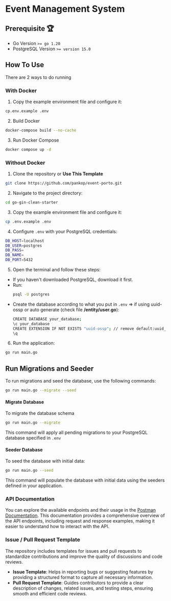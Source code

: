 # Event Management System

## Prerequisite 🏆
- Go Version `>= go 1.20`
- PostgreSQL Version `>= version 15.0`

## How To Use
There are 2 ways to do running
### With Docker
1. Copy the example environment file and configure it:
  ```bash
  cp.env.example .env
  ```
2. Build Docker
  ```bash
  docker-compose build --no-cache
  ```
3. Run Docker Compose
  ```bash
  docker compose up -d
  ```

### Without Docker
1. Clone the repository or **Use This Template**
  ```bash
  git clone https://github.com/pankop/event-porto.git
  ```
2. Navigate to the project directory:
  ```bash
  cd go-gin-clean-starter
  ```
3. Copy the example environment file and configure it:
  ```bash
  cp .env.example .env
  ```
4. Configure `.env` with your PostgreSQL credentials:
  ```bash
  DB_HOST=localhost
  DB_USER=postgres
  DB_PASS=
  DB_NAME=
  DB_PORT=5432
  ```
5. Open the terminal and follow these steps:
  - If you haven't downloaded PostgreSQL, download it first.
  - Run:
    ```bash
    psql -U postgres
    ```
  - Create the database according to what you put in `.env` => if using uuid-ossp or auto generate (check file **/entity/user.go**):
    ```bash
    CREATE DATABASE your_database;
    \c your_database
    CREATE EXTENSION IF NOT EXISTS "uuid-ossp"; // remove default:uuid_generate_v4() if you not use you can uncomment code in user_entity.go
    \q
    ```
6. Run the application:
  ```bash
  go run main.go
  ```

## Run Migrations and Seeder
To run migrations and seed the database, use the following commands:

```bash
go run main.go --migrate --seed
```

#### Migrate Database
To migrate the database schema
```bash
go run main.go --migrate
```
This command will apply all pending migrations to your PostgreSQL database specified in `.env`

#### Seeder Database
To seed the database with initial data:
```bash
go run main.go --seed
```
This command will populate the database with initial data using the seeders defined in your application.


### API Documentation
You can explore the available endpoints and their usage in the [Postman Documentation](https://documenter.getpostman.com/view/29665461/2s9YJaZQCG). This documentation provides a comprehensive overview of the API endpoints, including request and response examples, making it easier to understand how to interact with the API.

### Issue / Pull Request Template

The repository includes templates for issues and pull requests to standardize contributions and improve the quality of discussions and code reviews.

- **Issue Template**: Helps in reporting bugs or suggesting features by providing a structured format to capture all necessary information.
- **Pull Request Template**: Guides contributors to provide a clear description of changes, related issues, and testing steps, ensuring smooth and efficient code reviews.
